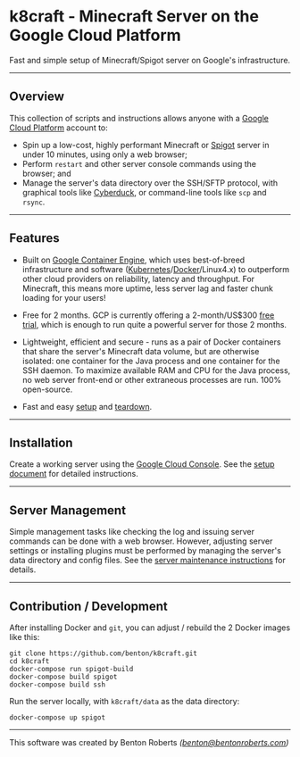k8craft - Minecraft Server on the Google Cloud Platform
================
Fast and simple setup of Minecraft/Spigot server on Google's infrastructure.

----------------
Overview
----------------
This collection of scripts and instructions allows anyone with a [Google Cloud Platform][1] account to:
* Spin up a low-cost, highly performant Minecraft or [Spigot][2] server in under 10 minutes, using only a web browser;
* Perform `restart` and other server console commands using the browser; and
* Manage the server's data directory over the SSH/SFTP protocol, with graphical tools like [Cyberduck][3], or command-line tools like `scp` and `rsync`.

----------------
Features
----------------
* Built on [Google Container Engine][4], which uses best-of-breed infrastructure and software ([Kubernetes][5]/[Docker][6]/Linux4.x) to outperform other cloud providers on reliability, latency and throughput. For Minecraft, this means more uptime, less server lag and faster chunk loading for your users!

* Free for 2 months. GCP is currently offering a 2-month/US$300 [free trial][11], which is enough to run quite a powerful server for those 2 months.

* Lightweight, efficient and secure - runs as a pair of Docker containers that share the server's Minecraft data volume, but are otherwise isolated: one container for the Java process and one container for the SSH daemon. To maximize available RAM and CPU for the Java process, no web server front-end or other extraneous processes are run. 100% open-source.

* Fast and easy [setup][7] and [teardown][8].

----------------
Installation
----------------
Create a working server using the [Google Cloud Console][9]. See the [setup document][7] for detailed instructions.

----------------
Server Management
----------------
Simple management tasks like checking the log and issuing server commands can be done with a web browser. However, adjusting server settings or installing plugins must be performed by managing the server's data directory and config files. See the [server maintenance instructions][10] for details.

----------------
Contribution / Development
----------------
After installing Docker and `git`, you can adjust / rebuild the 2 Docker images like this:

    git clone https://github.com/benton/k8craft.git
    cd k8craft
    docker-compose run spigot-build
    docker-compose build spigot
    docker-compose build ssh

Run the server locally, with `k8craft/data` as the data directory:

    docker-compose up spigot

---
This software was created by Benton Roberts _(benton@bentonroberts.com)_



[1]:https://cloud.google.com/
[2]:https://www.spigotmc.org/
[3]:https://cyberduck.io/
[4]:https://cloud.google.com/container-engine/
[5]:http://kubernetes.io/
[6]:https://www.docker.com/
[7]:https://github.com/benton/k8craft/blob/master/doc/setup.md
[8]:https://github.com/benton/k8craft/blob/master/doc/teardown.md
[9]:https://console.cloud.google.com/home/dashboard
[10]:https://github.com/benton/k8craft/blob/master/doc/maintenance.md
[11]:https://cloud.google.com/free-trial/
